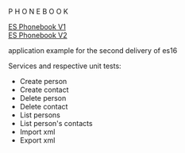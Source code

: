 
  P H O N E B O O K
  
  [ES Phonebook V1](https://github.com/tecnico-softeng/phonebook-V1)  
  [ES Phonebook V2](https://github.com/tecnico-softeng/Phonebook-V2)  

  application example for the second delivery of es16

  Services and respective unit tests:
  - Create person
  - Create contact
  - Delete person
  - Delete contact
  - List persons
  - List person's contacts
  - Import xml
  - Export xml


